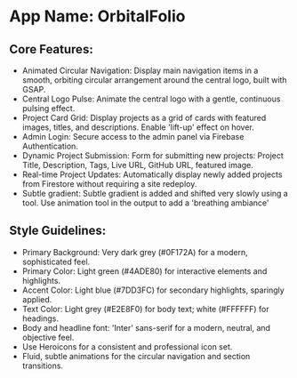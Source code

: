 # **App Name**: OrbitalFolio

## Core Features:

- Animated Circular Navigation: Display main navigation items in a smooth, orbiting circular arrangement around the central logo, built with GSAP.
- Central Logo Pulse: Animate the central logo with a gentle, continuous pulsing effect.
- Project Card Grid: Display projects as a grid of cards with featured images, titles, and descriptions. Enable 'lift-up' effect on hover.
- Admin Login: Secure access to the admin panel via Firebase Authentication.
- Dynamic Project Submission: Form for submitting new projects: Project Title, Description, Tags, Live URL, GitHub URL, featured image.
- Real-time Project Updates: Automatically display newly added projects from Firestore without requiring a site redeploy.
- Subtle gradient: Subtle gradient is added and shifted very slowly using a tool. Use animation tool in the output to add a 'breathing ambiance'

## Style Guidelines:

- Primary Background: Very dark grey (#0F172A) for a modern, sophisticated feel.
- Primary Color: Light green (#4ADE80) for interactive elements and highlights.
- Accent Color: Light blue (#7DD3FC) for secondary highlights, sparingly applied.
- Text Color: Light grey (#E2E8F0) for body text; white (#FFFFFF) for headings.
- Body and headline font: 'Inter' sans-serif for a modern, neutral, and objective feel.
- Use Heroicons for a consistent and professional icon set.
- Fluid, subtle animations for the circular navigation and section transitions.